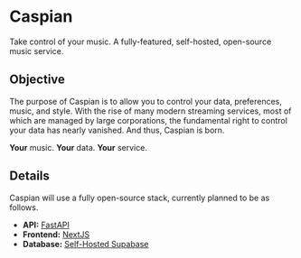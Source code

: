 # Caspian

Take control of your music. A fully-featured, self-hosted, open-source music service.

## Objective

The purpose of Caspian is to allow you to control your data, preferences, music, and style. With the rise of many modern streaming services, most of which are managed by large corporations, the fundamental right to control your data has nearly vanished. And thus, Caspian is born.

**Your** music. **Your** data. **Your** service.

## Details

Caspian will use a fully open-source stack, currently planned to be as follows.

- **API:** [FastAPI](https://github.com/tiangolo/fastapi)
- **Frontend:** [NextJS](https://github.com/vercel/next.js)
- **Database:** [Self-Hosted Supabase](https://github.com/supabase/supabase)
